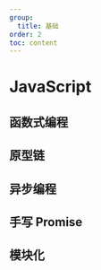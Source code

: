 ```yaml
---
group:
  title: 基础
order: 2
toc: content
---
```


# JavaScript

## 函数式编程

## 原型链

## 异步编程

## 手写 Promise

## 模块化
